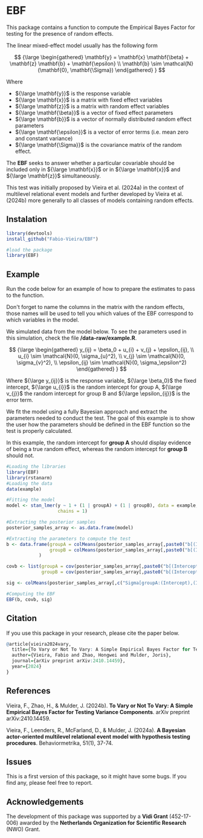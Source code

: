 # EBF

This package contains a function to compute the Empirical Bayes Factor for testing for the presence of random effects.

The linear mixed-effect model usually has the following form

$$
{\large
\begin{gathered}
\mathbf{y} = \mathbf{x} \mathbf{\beta} + \mathbf{z} \mathbf{b} + \mathbf{\epsilon} \\
\mathbf{b} \sim \mathcal{N}(\mathbf{0}, \mathbf{\Sigma})
\end{gathered}
}
$$

Where

-   ${\large \mathbf{y}}$ is the response variable
-   ${\large \mathbf{x}}$ is a matrix with fixed effect variables
-   ${\large \mathbf{z}}$ is a matrix with random effect variables
-   ${\large \mathbf{\beta}}$ is a vector of fixed effect parameters
-   ${\large \mathbf{b}}$ is a vector of normally distributed random effect parameters
-   ${\large \mathbf{\epsilon}}$ is a vector of error terms (i.e. mean zero and constant variance)
-   ${\large \mathbf{\Sigma}}$ is the covariance matrix of the random effect.

The **EBF** seeks to answer whether a particular covariable should be included only in ${\large \mathbf{x}}$ or in ${\large \mathbf{x}}$ and ${\large \mathbf{z}}$ simultaneously.

This test was initially proposed by Vieira et al. (2024a) in the context of multilevel relational event models and further developed by Vieira et al. (2024b) more generally to all classes of models containing random effects.

## Instalation

``` r
library(devtools)
install_github("Fabio-Vieira/EBF")

#load the package
library(EBF)
```

## Example

Run the code below for an example of how to prepare the estimates to pass to the function.

Don't forget to name the columns in the matrix with the random effects, those names will be used to tell you which values of the EBF correspond to which variables in the model.

We simulated data from the model below. To see the parameters used in this simulation, check the file **/data-raw/example.R**.

$$
{\large
\begin{gathered}
y_{ij} = \beta_0 + u_{i} + v_{j} + \epsilon_{ij}, \\
u_{i} \sim \mathcal{N}(0, \sigma_{u}^2), \\
v_{j} \sim \mathcal{N}(0, \sigma_{v}^2), \\
\epsilon_{ij} \sim \mathcal{N}(0, \sigma_\epsilon^2)
\end{gathered}
}
$$

Where ${\large y_{ij}}$ is the response variable, ${\large \beta_0}$ the fixed intercept, ${\large u_{i}}$ is the random intercept for group A, ${\large v_{j}}$ the random intercept for group B and ${\large \epsilon_{ij}}$ is the error term.

We fit the model using a fully Bayesian approach and extract the parameters needed to conduct the test. The goal of this example is to show the user how the parameters should be defined in the EBF function so the test is properly calculated.

In this example, the random intercept for **group A** should display evidence of being a true random effect, whereas the random intercept for **group B** should not.

``` r
#Loading the libraries
library(EBF)
library(rstanarm)
#Loading the data
data(example)

#Fitting the model
model <- stan_lmer(y ~ 1 + (1 | groupA) + (1 | groupB), data = example,
                   chains = 1)

#Extracting the posterior samples
posterior_samples_array <- as.data.frame(model)

#Extracting the parameters to compute the test
b <- data.frame(groupA = colMeans(posterior_samples_array[,paste0("b[(Intercept) groupA:", 1:10, "]")]), #group A
                groupB = colMeans(posterior_samples_array[,paste0("b[(Intercept) groupB:", 1:10, "]")]) #group B
            )

covb <- list(groupA = cov(posterior_samples_array[,paste0("b[(Intercept) groupA:", 1:10, "]")]),
             groupB = cov(posterior_samples_array[,paste0("b[(Intercept) groupB:", 1:10, "]")]))

sig <- colMeans(posterior_samples_array[,c("Sigma[groupA:(Intercept),(Intercept)]","Sigma[groupB:(Intercept),(Intercept)]")])

#Computing the EBF
EBF(b, covb, sig)
```

## Citation

If you use this package in your research, please cite the paper below.

``` r
@article{vieira2024vary,
  title={To Vary or Not To Vary: A Simple Empirical Bayes Factor for Testing Variance Components},
  author={Vieira, Fabio and Zhao, Hongwei and Mulder, Joris},
  journal={arXiv preprint arXiv:2410.14459},
  year={2024}
}
```

## References

Vieira, F., Zhao, H., & Mulder, J. (2024b). **To Vary or Not To Vary: A Simple Empirical Bayes Factor for Testing Variance Components**. arXiv preprint arXiv:2410.14459.

Vieira, F., Leenders, R., McFarland, D., & Mulder, J. (2024a). **A Bayesian actor-oriented multilevel relational event model with hypothesis testing procedures**. Behaviormetrika, 51(1), 37-74.

## Issues

This is a first version of this package, so it might have some bugs. If you find any, please feel free to report.

## Acknowledgements

The development of this package was supported by a **Vidi Grant** (452-17-006) awarded by the **Netherlands Organization for Scientific Research** (NWO) Grant.
